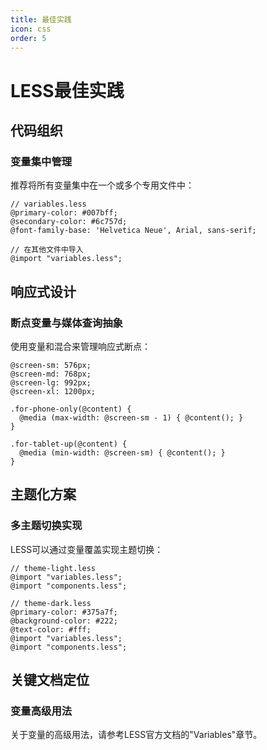 ```yaml
---
title: 最佳实践
icon: css
order: 5
---
```


# LESS最佳实践

## 代码组织

### 变量集中管理

推荐将所有变量集中在一个或多个专用文件中：

```less
// variables.less
@primary-color: #007bff;
@secondary-color: #6c757d;
@font-family-base: 'Helvetica Neue', Arial, sans-serif;

// 在其他文件中导入
@import "variables.less";
```

<!-- 更多内容... -->

## 响应式设计

### 断点变量与媒体查询抽象

使用变量和混合来管理响应式断点：

```less
@screen-sm: 576px;
@screen-md: 768px;
@screen-lg: 992px;
@screen-xl: 1200px;

.for-phone-only(@content) {
  @media (max-width: @screen-sm - 1) { @content(); }
}

.for-tablet-up(@content) {
  @media (min-width: @screen-sm) { @content(); }
}
```

<!-- 更多内容... -->

## 主题化方案

### 多主题切换实现

LESS可以通过变量覆盖实现主题切换：

```less
// theme-light.less
@import "variables.less";
@import "components.less";

// theme-dark.less
@primary-color: #375a7f;
@background-color: #222;
@text-color: #fff;
@import "variables.less";
@import "components.less";
```

<!-- 更多内容... -->

## 关键文档定位

### 变量高级用法

关于变量的高级用法，请参考LESS官方文档的"Variables"章节。

<!-- 更多内容... -->
